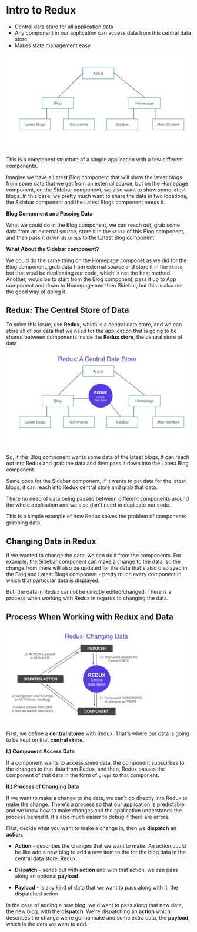 # Intro to Redux

* Central data stare for all application data
* Any component in our application can access data from this central data store
* Makes state management easy

<kbd>![alt text](img/introredux.png "screenshot")</kbd>

This is a component structure of a simple application with a few different components.

Imagine we have a Latest Blog component that will show the latest blogs from some data that we get from an external source, but on the Homepage component, on the Sidebar component, we also want to show some latest blogs. In this case, we pretty much want to share the data in two locations, the Sidebar component and the Latest Blogs component needs it.

**Blog Component and Passing Data**

What we could do in the Blog component, we can reach out, grab some data from an external source, store it in the ```state``` of this Blog component, and then pass it down as ```props``` to the Latest Blog component.

**What About the Sidebar component?**

We could do the same thing on the Homepage componet as we did for the Blog component, grab data from external source and store it in the ```state```, but that woul be duplicating our code, which is not the best method. Another, would be to start from the Blog component, pass it up to App component and down to Homepage and then Sidebar, but this is also not the good way of doing it.

## Redux: The Central Store of Data

To solve this issue, use **Redux**, which is a central data store, and we can store all of our data that we need for the application that is going to be shared between components inside the **Redux store**, the central store of data.

<kbd>![alt text](img/redux.png "screenshot")</kbd>

So, if this Blog component wants some data of the latest blogs, it can reach out into Redux and grab the data and then pass it down into the Latest Blog component.

Same goes for the Sidebar component, if it wants to get data for the latest blogs, it can reach into Redux central store and grab that data.

There no need of data being passed between different components around the whole application and we also don't need to duplicate our code.

This is a simple example of how Redux solves the problem of components grabbing data.

## Changing Data in Redux

If we wanted to change the data, we can do it from the components. For example, the Sidebar component can make a change to the data, so the change from there will also be updated for the data that's also displayed in the Blog and Latest Blogs component - pretty much every component in which that particular data is displayed.

But, the data in Redux cannot be directly edited/changed. There is a process when working with Redux in regards to changing the data.

## Process When Working with Redux and Data

<kbd>![alt text](img/reduxchangedata.png "screenshot")</kbd>

First, we define a **central storee** with Redux. That's where our data is going to be kept on that **central ```state```**.  

**I.) Component Access Data**

If a component wants to access some data, the component subscirbes to the changes to that data from Redux, and then, Redux passes the component of that data in the form of ```props``` to that component.

**II.) Process of Changing Data**

If we want to make a change to the data, we can't go directly into Redux to make the change. There's a process so that our application is predictable and we know how to make changes and the application understands the process behind it. It's also much easier to debug if there are errors.

First, decide what you want to make a change in, then we **dispatch** an **action**. 

* **Action** - describes the changes that we want to make. An action could be like add a new blog to add a new item to the for the blog data in the central data store, Redux.

* **Dispatch** - sends out with **action** and with that action, we can pass along an optional **payload**

* **Payload** - is any kind of data that we want to pass along with it, the dispatched action

In the case of adding a new blog, we'd want to pass along that new date, the new blog, with the **dispatch**. We're dispatching an **action** which describes the change we're gonna make and some extra data, the **payload**, which is the data we want to add.
